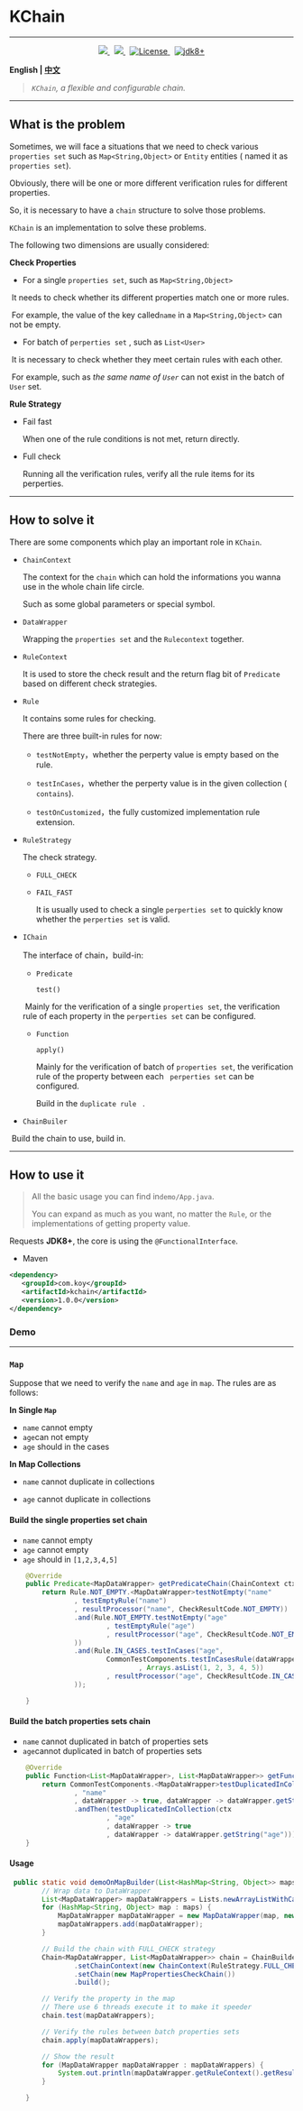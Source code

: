 
# KChain
---
<p align="center">
<a href="https://codecov.io/gh/Koooooo-7/KChain">
    <img src="https://codecov.io/gh/Koooooo-7/KChain/branch/main/graph/badge.svg?token=URSIFCIfsY"/>
</a>
&nbsp;
<a href="https://travis-ci.com/Koooooo-7/KChain.svg?branch=main">
    <img src="https://travis-ci.com/Koooooo-7/KChain.svg?branch=main"/>
</a>
&nbsp;
<a href="https://opensource.org/licenses/MIT" rel="nofollow">
<img src="https://img.shields.io/badge/License-MIT-brightgreen.svg" alt="License" style="max-width:100%;">
</a>
&nbsp;
<a href="https://opensource.org/licenses/MIT" rel="nofollow">
<img src="https://img.shields.io/badge/Java-JDK8%2B-orange" alt="jdk8+"> 
</a>
</p>

**English | [中文](README.zh.md)**

> *`KChain`, a flexible and configurable chain.*	

---

## What is the problem


Sometimes, we will face a situations that we need to check various `properties set` such as `Map<String,Object>` or `Entity` entities ( named it as `properties set`).

Obviously, there will be one or more different verification rules for different properties.

So, it is necessary to have a `chain` structure to solve those problems.

`KChain` is an implementation to solve these problems.




The following two dimensions are usually considered:

**Check Properties**

- For a single `properties set`, such as `Map<String,Object>`

​       It needs to check whether its different properties match one or more rules. 

​       For example, the value of  the key called`name` in a `Map<String,Object>` can not be empty.

  

- For batch of `perperties set` , such as `List<User>`

​       It is necessary to check whether they meet certain rules with each other.

​      For example, such as *the same name of `User`* can not exist in the batch of `User` set.



**Rule Strategy** 

- Fail fast   

  When one of the rule conditions is not met, return directly. 

- Full check  

   Running all the verification rules, verify all the rule items for its perperties.

  

---

## How to solve it

There are some components which play an important role in `KChain`.

- `ChainContext`

  The context for the `chain` which can hold the informations you wanna use in the whole chain life circle.

  Such as some global parameters or special symbol.

  

- `DataWrapper`

  Wrapping the `properties set` and the `Rulecontext` together.

  

- `RuleContext`

  It is used to store the check result and the return flag bit of `Predicate` based on different check strategies.

  

- `Rule`

  It contains some rules for checking.

  There are three built-in rules for now:

  - `testNotEmpty`，whether the perperty value is empty based on the rule.

  - `testInCases`，whether the perperty value is in the given collection (` contains`).

  - `testOnCustomized`，the fully customized implementation  rule extension.

    

- `RuleStrategy`

  The check strategy.

  - `FULL_CHECK`

  - `FAIL_FAST ` 

    It is usually used to check a single `perperties set` to quickly know whether the `perperties set` is valid.
  
    
  
- `IChain`

  The interface of chain，build-in:

  - `Predicate`

    `test()`

  ​       Mainly for the verification of a single `properties set`, the verification rule of each property in the `perperties set` can be configured.
  

  - `Function`
  
    `apply()`
    
    Mainly for the verification of batch of `properties set`, the verification rule of  the property between each ` perperties set` can be configured.
    
    Build in the `duplicate rule ` .
    
    


- `ChainBuiler`

​       Build the chain to use, build in.

---

## How to use it

> All the basic usage you can find in`demo/App.java`.
>
> You can expand as much as you want, no matter the `Rule`, or the  implementations of getting property value.



Requests  **JDK8+**, the core is using the `@FunctionalInterface`.

- Maven

```xml
<dependency>
   <groupId>com.koy</groupId>
   <artifactId>kchain</artifactId>
   <version>1.0.0</version>
</dependency>
```



### Demo

---

### `Map`

Suppose that we need to verify the `name` and `age`  in `map`. The rules are as follows:

**In Single `Map`**

- `name` cannot empty
- `age`can not empty
- `age` should in the cases

**In Map Collections**

- `name` cannot duplicate in collections

- `age` cannot duplicate in collections



#### Build the single properties set chain

- `name` cannot empty
- `age` cannot empty
- `age` should in `[1,2,3,4,5]`

```java
    @Override
    public Predicate<MapDataWrapper> getPredicateChain(ChainContext ctx) {
        return Rule.NOT_EMPTY.<MapDataWrapper>testNotEmpty("name"
                , testEmptyRule("name")
                , resultProcessor("name", CheckResultCode.NOT_EMPTY))
                .and(Rule.NOT_EMPTY.testNotEmpty("age"
                        , testEmptyRule("age")
                        , resultProcessor("age", CheckResultCode.NOT_EMPTY)
                ))
                .and(Rule.IN_CASES.testInCases("age",
                        CommonTestComponents.testInCasesRule(dataWrapper -> Integer.valueOf(dataWrapper.getString("age"))
                                , Arrays.asList(1, 2, 3, 4, 5))
                        , resultProcessor("age", CheckResultCode.IN_CASES)
                ));

    }
```



#### Build the batch properties sets chain

- `name`  cannot duplicated in batch of properties sets
- `age`cannot duplicated in batch of properties sets

```java
    @Override
    public Function<List<MapDataWrapper>, List<MapDataWrapper>> getFunction(ChainContext ctx) {
        return CommonTestComponents.<MapDataWrapper>testDuplicatedInCollection(ctx
                , "name"
                , dataWrapper -> true, dataWrapper -> dataWrapper.getString("name"))
                .andThen(testDuplicatedInCollection(ctx
                        , "age"
                        , dataWrapper -> true
                        , dataWrapper -> dataWrapper.getString("age")));
    }
```





#### Usage

```java
 public static void demoOnMapBuilder(List<HashMap<String, Object>> maps) {
        // Wrap data to DataWrapper
        List<MapDataWrapper> mapDataWrappers = Lists.newArrayListWithCapacity(2);
        for (HashMap<String, Object> map : maps) {
            MapDataWrapper mapDataWrapper = new MapDataWrapper(map, new MapRuleContext(RuleStrategy.FULL_CHECK));
            mapDataWrappers.add(mapDataWrapper);
        }

        // Build the chain with FULL_CHECK strategy
        Chain<MapDataWrapper, List<MapDataWrapper>> chain = ChainBuilder.newBuilder()
                .setChainContext(new ChainContext(RuleStrategy.FULL_CHECK))
                .setChain(new MapPropertiesCheckChain())
                .build();

        // Verify the property in the map
        // There use 6 threads execute it to make it speeder
        chain.test(mapDataWrappers);

        // Verify the rules between batch properties sets
        chain.apply(mapDataWrappers);

        // Show the result
        for (MapDataWrapper mapDataWrapper : mapDataWrappers) {
            System.out.println(mapDataWrapper.getRuleContext().getResult().toString());
        }

    }
```

